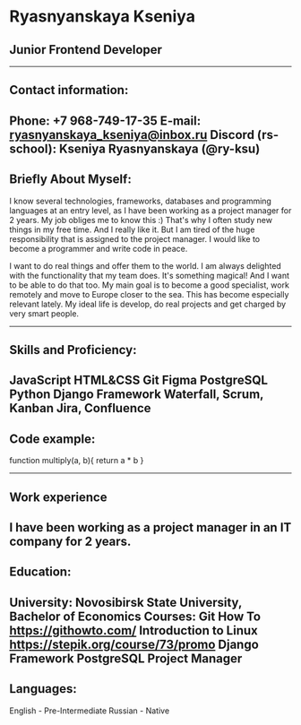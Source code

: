 # Ryasnyanskaya Kseniya

## Junior Frontend Developer
---
## Contact information:
Phone: +7 968-749-17-35
E-mail: ryasnyanskaya_kseniya@inbox.ru
Discord (rs-school): Kseniya Ryasnyanskaya (@ry-ksu)
---
## Briefly About Myself:
I know several technologies, frameworks, databases and programming languages at an entry level, as I have been working as a project manager for 2 years. My job obliges me to know this :) That's why I often study new things in my free time. And I really like it. But I am tired of the huge responsibility that is assigned to the project manager. I would like to become a programmer and write code in peace. 

I want to do real things and offer them to the world. I am always delighted with the functionality that my team does. It's something magical! And I want to be able to do that too. My main goal is to become a good specialist, work remotely and move to Europe closer to the sea. This has become especially relevant lately. My ideal life is develop, do real projects and get charged by very smart people. 

---
## Skills and Proficiency:
JavaScript
HTML&CSS
Git
Figma
PostgreSQL
Python
Django Framework
Waterfall, Scrum, Kanban
Jira, Confluence
---
## Code example:

function multiply(a, b){
  return a * b
}

---
## Work experience
I have been working as a project manager in an IT company for 2 years.
---
## Education:
University: Novosibirsk State University, Bachelor of Economics
Courses: 
Git How To https://githowto.com/
Introduction to Linux https://stepik.org/course/73/promo
Django Framework
PostgreSQL
Project Manager
---
## Languages:
English - Pre-Intermediate
Russian - Native